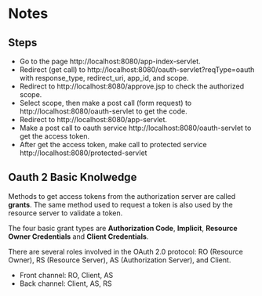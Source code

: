 # Notes

## Steps
- Go to the page http://localhost:8080/app-index-servlet.
- Redirect (get call) to http://localhost:8080/oauth-servlet?reqType=oauth with response_type, redirect_uri, app_id, and scope.
- Redirect to http://localhost:8080/approve.jsp to check the authorized scope.
- Select scope, then make a post call (form request) to http://localhost:8080/oauth-servlet to get the code.
- Redirect to http://localhost:8080/app-servlet.
- Make a post call to oauth service http://localhost:8080/oauth-servlet to get the access token.
- After get the access token, make call to protected service http://localhost:8080/protected-servlet

## Oauth 2 Basic Knolwedge
Methods to get access tokens from the authorization server are called __grants__. The same method used to request a token is also used by the resource server to validate a token.

The four basic grant types are __Authorization Code__, __Implicit__, __Resource Owner Credentials__ and __Client Credentials__. 

There are several roles involved in the OAuth 2.0 protocol: RO (Resource Owner), RS (Resource Server), AS (Authorization Server), and Client.  
- Front channel: RO, Client, AS
- Back channel: Client, AS, RS
